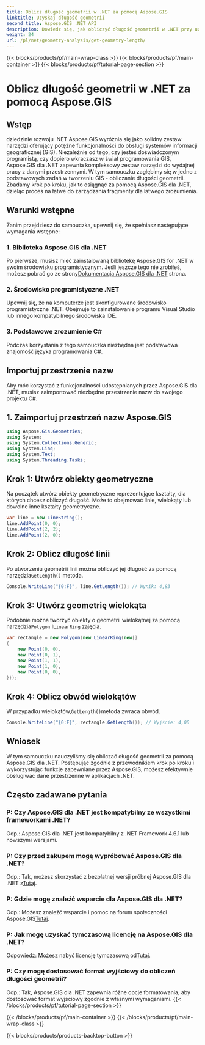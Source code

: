 ```yaml
---
title: Oblicz długość geometrii w .NET za pomocą Aspose.GIS
linktitle: Uzyskaj długość geometrii
second_title: Aspose.GIS .NET API
description: Dowiedz się, jak obliczyć długość geometrii w .NET przy użyciu Aspose.GIS w celu wydajnej obsługi danych przestrzennych. Przewodnik krok po kroku z przykładami kodu.
weight: 24
url: /pl/net/geometry-analysis/get-geometry-length/
---
```


{{< blocks/products/pf/main-wrap-class >}}
{{< blocks/products/pf/main-container >}}
{{< blocks/products/pf/tutorial-page-section >}}

# Oblicz długość geometrii w .NET za pomocą Aspose.GIS

## Wstęp
dziedzinie rozwoju .NET Aspose.GIS wyróżnia się jako solidny zestaw narzędzi oferujący potężne funkcjonalności do obsługi systemów informacji geograficznej (GIS). Niezależnie od tego, czy jesteś doświadczonym programistą, czy dopiero wkraczasz w świat programowania GIS, Aspose.GIS dla .NET zapewnia kompleksowy zestaw narzędzi do wydajnej pracy z danymi przestrzennymi. W tym samouczku zagłębimy się w jedno z podstawowych zadań w tworzeniu GIS - obliczanie długości geometrii. Zbadamy krok po kroku, jak to osiągnąć za pomocą Aspose.GIS dla .NET, dzieląc proces na łatwe do zarządzania fragmenty dla łatwego zrozumienia.
## Warunki wstępne
Zanim przejdziesz do samouczka, upewnij się, że spełniasz następujące wymagania wstępne:
### 1. Biblioteka Aspose.GIS dla .NET
 Po pierwsze, musisz mieć zainstalowaną bibliotekę Aspose.GIS for .NET w swoim środowisku programistycznym. Jeśli jeszcze tego nie zrobiłeś, możesz pobrać go ze strony[Dokumentacja Aspose.GIS dla .NET](https://reference.aspose.com/gis/net/) strona.
### 2. Środowisko programistyczne .NET
Upewnij się, że na komputerze jest skonfigurowane środowisko programistyczne .NET. Obejmuje to zainstalowanie programu Visual Studio lub innego kompatybilnego środowiska IDE.
### 3. Podstawowe zrozumienie C#
Podczas korzystania z tego samouczka niezbędna jest podstawowa znajomość języka programowania C#.

## Importuj przestrzenie nazw
Aby móc korzystać z funkcjonalności udostępnianych przez Aspose.GIS dla .NET, musisz zaimportować niezbędne przestrzenie nazw do swojego projektu C#.
## 1. Zaimportuj przestrzeń nazw Aspose.GIS
```csharp
using Aspose.Gis.Geometries;
using System;
using System.Collections.Generic;
using System.Linq;
using System.Text;
using System.Threading.Tasks;
```

## Krok 1: Utwórz obiekty geometryczne
Na początek utwórz obiekty geometryczne reprezentujące kształty, dla których chcesz obliczyć długość. Może to obejmować linie, wielokąty lub dowolne inne kształty geometryczne.
```csharp
var line = new LineString();
line.AddPoint(0, 0);
line.AddPoint(2, 2);
line.AddPoint(2, 0);
```
## Krok 2: Oblicz długość linii
 Po utworzeniu geometrii linii można obliczyć jej długość za pomocą narzędzia`GetLength()` metoda.
```csharp
Console.WriteLine("{0:F}", line.GetLength()); // Wynik: 4,83
```
## Krok 3: Utwórz geometrię wielokąta
 Podobnie można tworzyć obiekty o geometrii wielokątnej za pomocą narzędzia`Polygon` I`LinearRing` zajęcia.
```csharp
var rectangle = new Polygon(new LinearRing(new[]
{
    new Point(0, 0),
    new Point(0, 1),
    new Point(1, 1),
    new Point(1, 0),
    new Point(0, 0),
}));
```
## Krok 4: Oblicz obwód wielokątów
 W przypadku wielokątów,`GetLength()`metoda zwraca obwód.
```csharp
Console.WriteLine("{0:F}", rectangle.GetLength()); // Wyjście: 4,00
```

## Wniosek
W tym samouczku nauczyliśmy się obliczać długość geometrii za pomocą Aspose.GIS dla .NET. Postępując zgodnie z przewodnikiem krok po kroku i wykorzystując funkcje zapewniane przez Aspose.GIS, możesz efektywnie obsługiwać dane przestrzenne w aplikacjach .NET.
## Często zadawane pytania
### P: Czy Aspose.GIS dla .NET jest kompatybilny ze wszystkimi frameworkami .NET?
Odp.: Aspose.GIS dla .NET jest kompatybilny z .NET Framework 4.6.1 lub nowszymi wersjami.
### P: Czy przed zakupem mogę wypróbować Aspose.GIS dla .NET?
 Odp.: Tak, możesz skorzystać z bezpłatnej wersji próbnej Aspose.GIS dla .NET z[Tutaj](https://releases.aspose.com/).
### P: Gdzie mogę znaleźć wsparcie dla Aspose.GIS dla .NET?
 Odp.: Możesz znaleźć wsparcie i pomoc na forum społeczności Aspose.GIS[Tutaj](https://forum.aspose.com/c/gis/33).
### P: Jak mogę uzyskać tymczasową licencję na Aspose.GIS dla .NET?
 Odpowiedź: Możesz nabyć licencję tymczasową od[Tutaj](https://purchase.aspose.com/temporary-license/).
### P: Czy mogę dostosować format wyjściowy do obliczeń długości geometrii?
Odp.: Tak, Aspose.GIS dla .NET zapewnia różne opcje formatowania, aby dostosować format wyjściowy zgodnie z własnymi wymaganiami.
{{< /blocks/products/pf/tutorial-page-section >}}

{{< /blocks/products/pf/main-container >}}
{{< /blocks/products/pf/main-wrap-class >}}

{{< blocks/products/products-backtop-button >}}
